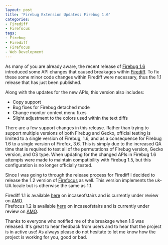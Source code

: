 ```yaml
---
layout: post
title: 'Firebug Extension Updates: Firebug 1.6'
categories:
- Firediff
- Firefocus
tags:
- Firebug
- Firediff
- Firefocus
- Web Development
---
```


As many of you are already aware, the recent release of [Firebug 1.6](http://blog.getfirebug.com/2010/11/29/firebug-1-6-0/) introduced some API changes that caused breakages within [Firediff](http://www.incaseofstairs.com/firediff/). To fix these some minor code changes within Firediff were necessary, thus the 1.1 release that has just been published.

Along with the updates for the new APIs, this version also includes:
- Copy support
- Bug fixes for Firebug detached mode
- Change monitor context menu fixes
- Slight adjustment to the colors used within the text diffs

There are a few support changes in this release. Rather than trying to support multiple versions of both Firebug and Gecko, official testing is limited to a single version of Firebug, 1.6, and as a consequence for Firebug 1.6 to a single version of Firefox, 3.6. This is simply due to the increased QA time that is required to test all of the permutations of Firebug version, Gecko version, and OS type. When updating for the changed APIs in Firebug 1.6 attempts were made to maintain compatibility with Firebug 1.5, but this configuration is no longer officially tested.

Since I was going to through the release process for Firediff I decided to release the 1.2 version of [Firefocus](http://www.incaseofstairs.com/firefocus/) as well. This version implements the uk-UA locale but is otherwise the same as 1.1.

Firediff 1.1 is available [here](http://www.incaseofstairs.com/download/firediff/firediff1.1.xpi) on incaseofstairs and is currently under review on [AMO](https://addons.mozilla.org/en-US/firefox/addon/13179/).<br />
Firefocus 1.2 is available [here](http://www.incaseofstairs.com/download/firefocus/firefocus1.2.xpi) on incaseofstairs and is currently under review on [AMO](https://addons.mozilla.org/en-US/firefox/addon/49662/).

Thanks to everyone who notified me of the breakage when 1.6 was released. It's great to hear feedback from users and to hear that the project is in active use! As always please do not hesitate to let me know how the project is working for you, good or bad.

